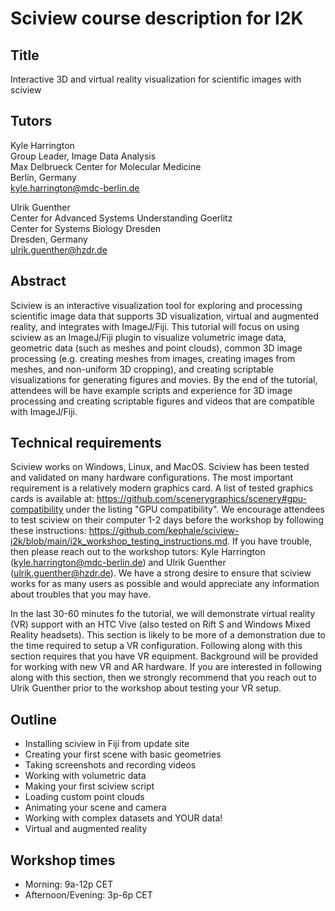 # Sciview course description for I2K

## Title

Interactive 3D and virtual reality visualization for scientific images with sciview

## Tutors

Kyle Harrington  
Group Leader, Image Data Analysis  
Max Delbrueck Center for Molecular Medicine  
Berlin, Germany  
kyle.harrington@mdc-berlin.de  

Ulrik Guenther  
Center for Advanced Systems Understanding Goerlitz  
Center for Systems Biology Dresden  
Dresden, Germany  
ulrik.guenther@hzdr.de  

## Abstract

Sciview is an interactive visualization tool for exploring and processing scientific image data that supports 3D visualization, virtual and augmented reality, and integrates with ImageJ/Fiji. This tutorial will focus on using sciview as an ImageJ/Fiji plugin to visualize volumetric image data, geometric data (such as meshes and point clouds), common 3D image processing (e.g. creating meshes from images, creating images from meshes, and non-uniform 3D cropping), and creating scriptable visualizations for generating figures and movies. By the end of the tutorial, attendees will be have example scripts and experience for 3D image processing and creating scriptable figures and videos that are compatible with ImageJ/Fiji.

## Technical requirements

Sciview works on Windows, Linux, and MacOS. Sciview has been tested and validated on many hardware configurations. The most important requirement is a relatively modern graphics card. A list of tested graphics cards is available at: https://github.com/scenerygraphics/scenery#gpu-compatibility under the listing "GPU compatibility". We encourage attendees to test sciview on their computer 1-2 days before the workshop by following these instructions: https://github.com/kephale/sciview-i2k/blob/main/i2k_workshop_testing_instructions.md. If you have trouble, then please reach out to the workshop tutors: Kyle Harrington (kyle.harrington@mdc-berlin.de) and Ulrik Guenther (ulrik.guenther@hzdr.de). We have a strong desire to ensure that sciview works for as many users as possible and would appreciate any information about troubles that you may have.

In the last 30-60 minutes fo the tutorial, we will demonstrate virtual reality (VR) support with an HTC Vive (also tested on Rift S and Windows Mixed Reality headsets). This section is likely to be more of a demonstration due to the time required to setup a VR configuration. Following along with this section requires that you have VR equipment. Background will be provided for working with new VR and AR hardware. If you are interested in following along with this section, then we strongly recommend that you reach out to Ulrik Guenther prior to the workshop about testing your VR setup.

## Outline

- Installing sciview in Fiji from update site
- Creating your first scene with basic geometries
- Taking screenshots and recording videos
- Working with volumetric data
- Making your first sciview script
- Loading custom point clouds
- Animating your scene and camera
- Working with complex datasets and YOUR data!
- Virtual and augmented reality

## Workshop times

- Morning: 9a-12p CET
- Afternoon/Evening: 3p-6p CET
